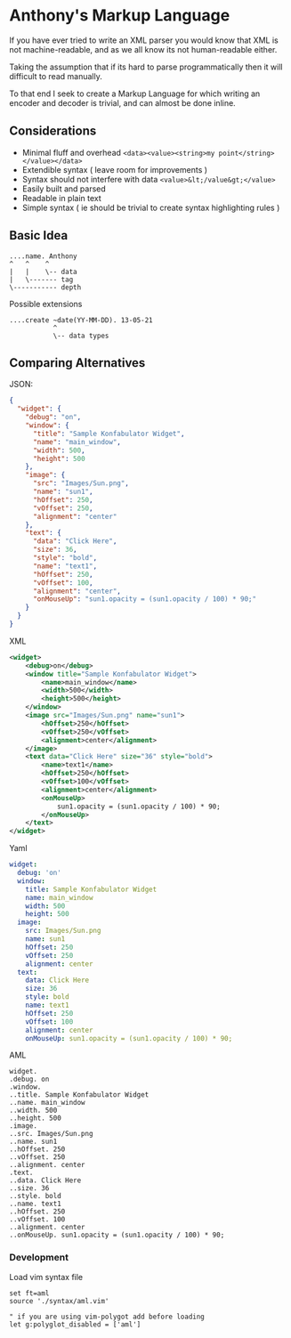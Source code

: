 Anthony's Markup Language
=========================

If you have ever tried to write an XML parser you would know that XML is not
machine-readable, and as we all know its not human-readable either.

Taking the assumption that if its hard to parse programmatically then it will
difficult to read manually.

To that end I seek to create a Markup Language for which writing an encoder and
decoder is trivial, and can almost be done inline.

## Considerations

- Minimal fluff and overhead `<data><value><string>my point</string></value></data>`
- Extendible syntax ( leave room for improvements )
- Syntax should not interfere with data `<value>&lt;/value&gt;</value>`
- Easily built and parsed
- Readable in plain text
- Simple syntax ( ie should be trivial to create syntax highlighting rules )


## Basic Idea

```
....name. Anthony
^   ^    ^
|   |    \-- data
|   \------- tag
\----------- depth
```

Possible extensions

```
....create ~date(YY-MM-DD). 13-05-21
           ^
           \-- data types
```

## Comparing Alternatives

JSON:

```json
{
  "widget": {
    "debug": "on",
    "window": {
      "title": "Sample Konfabulator Widget",
      "name": "main_window",
      "width": 500,
      "height": 500
    },
    "image": {
      "src": "Images/Sun.png",
      "name": "sun1",
      "hOffset": 250,
      "vOffset": 250,
      "alignment": "center"
    },
    "text": {
      "data": "Click Here",
      "size": 36,
      "style": "bold",
      "name": "text1",
      "hOffset": 250,
      "vOffset": 100,
      "alignment": "center",
      "onMouseUp": "sun1.opacity = (sun1.opacity / 100) * 90;"
    }
  }
}
```

XML

```xml
<widget>
    <debug>on</debug>
    <window title="Sample Konfabulator Widget">
        <name>main_window</name>
        <width>500</width>
        <height>500</height>
    </window>
    <image src="Images/Sun.png" name="sun1">
        <hOffset>250</hOffset>
        <vOffset>250</vOffset>
        <alignment>center</alignment>
    </image>
    <text data="Click Here" size="36" style="bold">
        <name>text1</name>
        <hOffset>250</hOffset>
        <vOffset>100</vOffset>
        <alignment>center</alignment>
        <onMouseUp>
            sun1.opacity = (sun1.opacity / 100) * 90;
        </onMouseUp>
    </text>
</widget>

```

Yaml

```yaml
widget:
  debug: 'on'
  window:
    title: Sample Konfabulator Widget
    name: main_window
    width: 500
    height: 500
  image:
    src: Images/Sun.png
    name: sun1
    hOffset: 250
    vOffset: 250
    alignment: center
  text:
    data: Click Here
    size: 36
    style: bold
    name: text1
    hOffset: 250
    vOffset: 100
    alignment: center
    onMouseUp: sun1.opacity = (sun1.opacity / 100) * 90;
```

AML

```
widget.
.debug. on
.window.
..title. Sample Konfabulator Widget
..name. main_window
..width. 500
..height. 500
.image.
..src. Images/Sun.png
..name. sun1
..hOffset. 250
..vOffset. 250
..alignment. center
.text.
..data. Click Here
..size. 36
..style. bold
..name. text1
..hOffset. 250
..vOffset. 100
..alignment. center
..onMouseUp. sun1.opacity = (sun1.opacity / 100) * 90;
```

### Development

Load vim syntax file

```viml
set ft=aml
source './syntax/aml.vim'

" if you are using vim-polygot add before loading
let g:polyglot_disabled = ['aml']
```
